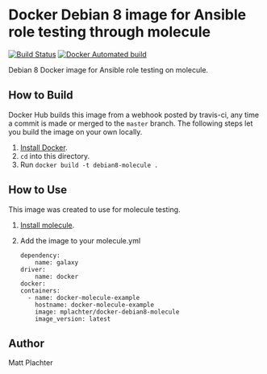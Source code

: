 # Docker Debian 8 image for Ansible role testing through molecule

[![Build Status](https://travis-ci.org/mplachter/docker-debian8-molecule.svg?branch=master)](https://travis-ci.org/mplachter/docker-debian8-molecule) [![Docker Automated build](https://img.shields.io/docker/automated/jrottenberg/ffmpeg.svg)](https://hub.docker.com/r/mplachter/docker-debian8-molecule/)

Debian 8 Docker image for Ansible role testing on molecule.

## How to Build

Docker Hub builds this image from a webhook posted by travis-ci, any time a commit is made or merged to the `master` branch. The following steps let you build the image on your own locally.

1. [Install Docker](https://docs.docker.com/engine/installation/).
1. `cd` into this directory.
1. Run `docker build -t debian8-molecule .`

## How to Use

This image was created to use for molecule testing.

1. [Install molecule](https://molecule.readthedocs.io/en/latest/usage.html#quick-start).
1. Add the image to your molecule.yml

    ```
    dependency:
        name: galaxy
    driver:
        name: docker
    docker:
    containers:
      - name: docker-molecule-example
        hostname: docker-molecule-example
        image: mplachter/docker-debian8-molecule
        image_version: latest
    ```

## Author

Matt Plachter